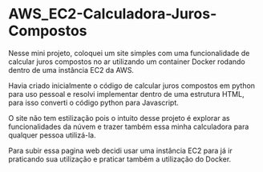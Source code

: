 # AWS_EC2-Calculadora-Juros-Compostos
Nesse mini projeto, coloquei um site simples com uma funcionalidade de calcular juros compostos no ar utilizando um container Docker rodando dentro de uma instância EC2 da AWS.

Havia criado inicialmente o código de calcular juros compostos em python para uso pessoal e resolvi implementar dentro de uma estrutura HTML, para isso converti o código python para Javascript.

O site não tem estilização pois o intuito desse projeto é explorar as funcionalidades da núvem e trazer também essa minha calculadora para qualquer pessoa utilizá-la.

Para subir essa pagina web decidi usar uma instância EC2 para já ir praticando sua utilização e praticar também a utilização do Docker.

# 




